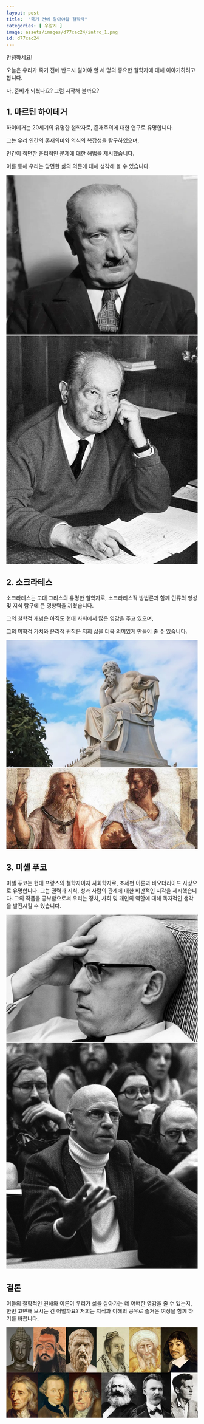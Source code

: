 ```yaml
---
layout: post
title:  "죽기 전에 알아야할 철학자"
categories: [ 우알지 ]
image: assets/images/d77cac24/intro_1.png
id: d77cac24
---
```


안녕하세요!

오늘은 우리가 죽기 전에 반드시 알아야 할 세 명의 중요한 철학자에 대해 이야기하려고 합니다.

자, 준비가 되셨나요? 그럼 시작해 볼까요?

## 1. 마르틴 하이데거

하이데거는 20세기의 유명한 철학자로, 존재주의에 대한 연구로 유명합니다.

그는 우리 인간의 존재의미와 의식의 복잡성을 탐구하였으며,

인간이 직면한 윤리적인 문제에 대한 해법을 제시했습니다.

이를 통해 우리는 당면한 삶의 의문에 대해 생각해 볼 수 있습니다.

![](../assets/images/d77cac24/1_1.webp)
![](../assets/images/d77cac24/1_2.jpg)

## 2. 소크라테스

소크라테스는 고대 그리스의 유명한 철학자로, 소크라티스적 방법론과
함께 인류의 형성 및 지식 탐구에 큰 영향력을 끼쳤습니다.

그의 철학적 개념은 아직도 현대 사회에서 많은 영감을 주고 있으며,

그의 미학적 가치와 윤리적 원칙은 저희 삶을 더욱 의미있게 만들어 줄 수 있습니다.

![](../assets/images/d77cac24/2_1.jpg)
![](../assets/images/d77cac24/2_2.jpg)

## 3. 미셸 푸코

미셸 푸코는 현대 프랑스의 철학자이자 사회학자로, 조세펀 이론과 바오더리아드 사상으로 유명합니다. 그는 권력과 지식, 성과 사람의 관계에 대한 비판적인 시각을 제시했습니다. 그의 작품을 공부함으로써 우리는 정치, 사회 및 개인의 역할에 대해 독자적인 생각을 발전시킬 수 있습니다.

![](../assets/images/d77cac24/3_1.jpg)
![](../assets/images/d77cac24/3_2.jpg)

## 결론

이들의 철학적인 견해와 이론이 우리가 삶을 살아가는 데 어떠한 영감을 줄 수 있는지, 한번 고민해 보시는 건 어떨까요? 저희는 지식과 이해의 공유로 즐거운 여정을 함께 하기를 바랍니다.

![](../assets/images/d77cac24/con_1.webp)